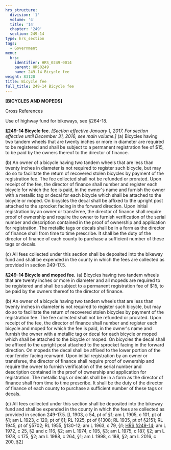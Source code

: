 ```yaml
---
hrs_structure:
  division: '1'
  volume: '4'
  title: '14'
  chapter: '249'
  section: 249-14
type: hrs_section
tags:
  - Government
menu:
  hrs:
    identifier: HRS_0249-0014
    parent: HRS0249
    name: 249-14 Bicycle fee
weight: 83120
title: Bicycle fee
full_title: 249-14 Bicycle fee
---
```

**[BICYCLES AND MOPEDS]**

Cross References

Use of highway fund for bikeways, see §264-18.

**§249-14 Bicycle fee.** _[Section effective January 1, 2017\. For section effective until December 31, 2016, see main volume.]_ (a) Bicycles having two tandem wheels that are twenty inches or more in diameter are required to be registered and shall be subject to a permanent registration fee of $15, to be paid by the owners thereof to the director of finance.

(b) An owner of a bicycle having two tandem wheels that are less than twenty inches in diameter is not required to register such bicycle, but may do so to facilitate the return of recovered stolen bicycles by payment of the registration fee. The fee collected shall not be refunded or prorated. Upon receipt of the fee, the director of finance shall number and register each bicycle for which the fee is paid, in the owner's name and furnish the owner with a metallic tag or decal for each bicycle which shall be attached to the bicycle or moped. On bicycles the decal shall be affixed to the upright post attached to the sprocket facing in the forward direction. Upon initial registration by an owner or transferee, the director of finance shall require proof of ownership and require the owner to furnish verification of the serial number and description contained in the proof of ownership and application for registration. The metallic tags or decals shall be in a form as the director of finance shall from time to time prescribe. It shall be the duty of the director of finance of each county to purchase a sufficient number of these tags or decals.

(c) All fees collected under this section shall be deposited into the bikeway fund and shall be expended in the county in which the fees are collected as provided in section 249-17.5.

**§249-14 Bicycle and moped fee.** (a) Bicycles having two tandem wheels that are twenty inches or more in diameter and all mopeds are required to be registered and shall be subject to a permanent registration fee of $15, to be paid by the owners thereof to the director of finance.

(b) An owner of a bicycle having two tandem wheels that are less than twenty inches in diameter is not required to register such bicycle, but may do so to facilitate the return of recovered stolen bicycles by payment of the registration fee. The fee collected shall not be refunded or prorated. Upon receipt of the fee, the director of finance shall number and register each bicycle and moped for which the fee is paid, in the owner's name and furnish the owner with a metallic tag or decal for each bicycle or moped which shall be attached to the bicycle or moped. On bicycles the decal shall be affixed to the upright post attached to the sprocket facing in the forward direction. On mopeds the decal shall be affixed to the lower portion of the rear fender facing rearward. Upon initial registration by an owner or transferee, the director of finance shall require proof of ownership and require the owner to furnish verification of the serial number and description contained in the proof of ownership and application for registration. The metallic tags or decals shall be in a form as the director of finance shall from time to time prescribe. It shall be the duty of the director of finance of each county to purchase a sufficient number of these tags or decals.

(c) All fees collected under this section shall be deposited into the bikeway fund and shall be expended in the county in which the fees are collected as provided in section 249-17.5\. [L 1903, c 54, pt of §1; am L 1905, c 101, pt of §1; am L 1923, c 120, pt of §1; RL 1925, pt of §1308; RL 1935, pt of §2151; RL 1945, pt of §5702; RL 1955, §130-12; am L 1963, c 79, §1; [HRS §249-14](/title-14/chapter-249/section-249-14/); am L 1972, c 25, §2 and c 116, §2; am L 1974, c 105, §3; am L 1975, c 187, §2; am L 1978, c 175, §2; am L 1988, c 264, §1; am L 1998, c 188, §2; am L 2016, c 200, §2]